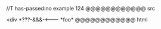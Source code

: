 //T has-passed:no
example 124
@@@@@@@@@@@@ src
<div *???-&&&-<---
*foo*
@@@@@@@@@@@@ xml
<?xml version="1.0" encoding="UTF-8"?>
<!DOCTYPE document SYSTEM "CommonMark.dtd">
<document xmlns="http://commonmark.org/xml/1.0">
  <html_block>&lt;div *???-&amp;&amp;&amp;-&lt;---
*foo*
</html_block>
</document>
@@@@@@@@@@@@ html
<div *???-&&&-<---
*foo*
@@@@@@@@@@@@
